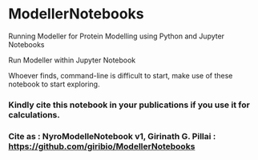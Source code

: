 # ModellerNotebooks
Running Modeller for Protein Modelling using Python and Jupyter Notebooks

Run Modeller within Jupyter Notebook

Whoever finds, command-line is difficult to start, make use of these notebook to start exploring.


### Kindly cite this notebook in your publications if you use it for calculations.

### Cite as : NyroModelleNotebook v1, Girinath G. Pillai : https://github.com/giribio/ModellerNotebooks

